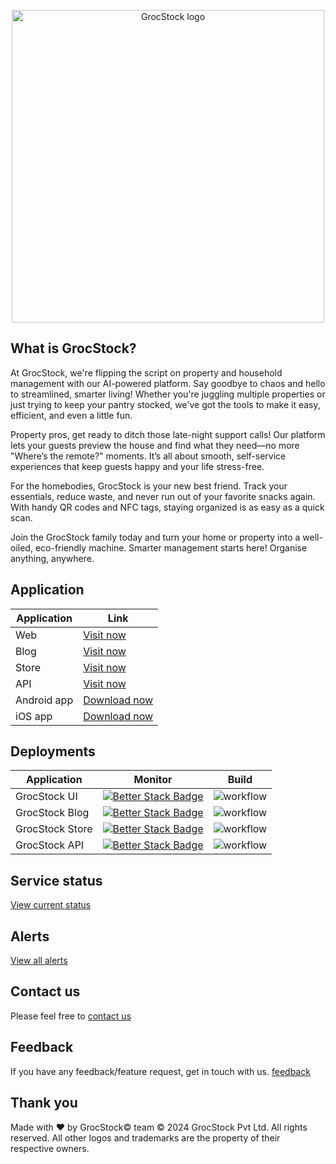 <p align="center">
  <img src="https://grocstock.com.au/assets/images/logo.svg?q=1" width="500" title="GrocStock logo">
</p>

## What is GrocStock?
At GrocStock, we're flipping the script on property and household management with our AI-powered platform. Say goodbye to chaos and hello to streamlined, smarter living! Whether you're juggling multiple properties or just trying to keep your pantry stocked, we've got the tools to make it easy, efficient, and even a little fun.

Property pros, get ready to ditch those late-night support calls! Our platform lets your guests preview the house and find what they need—no more "Where’s the remote?" moments. It’s all about smooth, self-service experiences that keep guests happy and your life stress-free.

For the homebodies, GrocStock is your new best friend. Track your essentials, reduce waste, and never run out of your favorite snacks again. With handy QR codes and NFC tags, staying organized is as easy as a quick scan.

Join the GrocStock family today and turn your home or property into a well-oiled, eco-friendly machine. Smarter management starts here!
Organise anything, anywhere.

## Application
| Application | Link |
| ----------- | ----------- |
| Web | [Visit now](https://www.grocstock.com.au) |
| Blog| [Visit now](https://blogs.grocstock.com.au) |
| Store| [Visit now](https://store.grocstock.com.au) |
| API| [Visit now](https://api.grocstock.com.au/health) |
| Android app | [Download now](https://play.google.com/store/apps/details?id=com.stirrupweb.grocstock&pli=1) |
| iOS app | [Download now](https://apps.apple.com/us/app/grocstock/id6449409672) |


## Deployments

| Application | Monitor | Build |
| ----------- | ----------- | ----------- |
| GrocStock UI | [![Better Stack Badge](https://uptime.betterstack.com/status-badges/v1/monitor/wv1b.svg)](https://uptime.betterstack.com/?utm_source=status_badge) | ![workflow](https://github.com/grocstock/grocstock-ui/actions/workflows/main.yaml/badge.svg) |
| GrocStock Blog | [![Better Stack Badge](https://uptime.betterstack.com/status-badges/v1/monitor/13z4r.svg)](https://uptime.betterstack.com/?utm_source=status_badge) | ![workflow](https://github.com/grocstock/grocstock-blog/actions/workflows/main.yaml/badge.svg) |
| GrocStock Store | [![Better Stack Badge](https://uptime.betterstack.com/status-badges/v1/monitor/13z4r.svg)](https://uptime.betterstack.com/?utm_source=status_badge) | ![workflow](https://github.com/grocstock/grocstock-store/actions/workflows/main.yaml/badge.svg) |
| GrocStock API | [![Better Stack Badge](https://uptime.betterstack.com/status-badges/v1/monitor/15gt4.svg)](https://uptime.betterstack.com/?utm_source=status_badge) | ![workflow](https://github.com/grocstock/grocstock-api/actions/workflows/main.yaml/badge.svg) |

## Service status
[View current status](https://status.grocstock.com.au)

## Alerts
[View all alerts](https://www.grocstock.com.au/alerts)


## Contact us
Please feel free to [contact us](https://www.grocstock.com.au/contact)

## Feedback
If you have any feedback/feature request, get in touch with us. [feedback](https://www.grocstock.com.au/feedback)

## Thank you
Made with ❤️ by GrocStock© team
© 2024 GrocStock Pvt Ltd. All rights reserved. All other logos and trademarks are the property of their respective owners.
